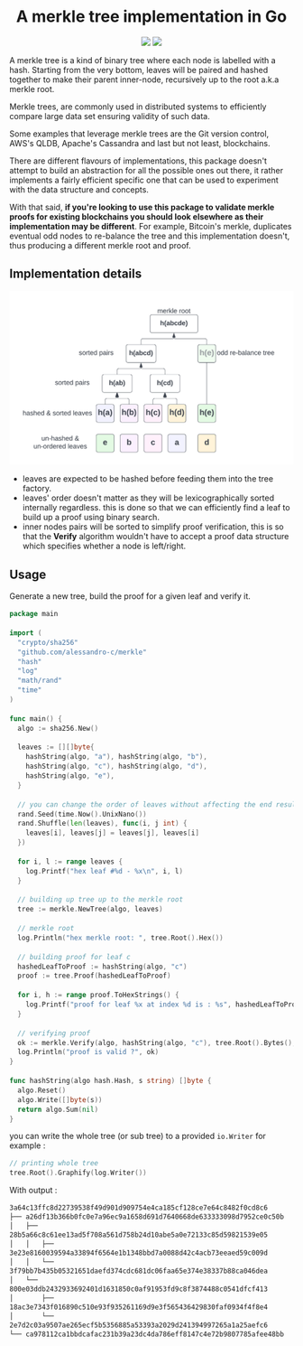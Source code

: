 <h1 align="center">
  A merkle tree implementation in Go
</h1>

<p align="center">

<img src="https://github.com/alessandro-c/merkle/actions/workflows/push.yml/badge.svg">

<img src="https://codecov.io/gh/alessandro-c/merkle/branch/master/graph/badge.svg?token=0SMARDBUGU"/>

</p>

A merkle tree is a kind of binary tree where each node is labelled with a hash. Starting from the very bottom,
leaves will be paired and hashed together to make their parent inner-node, recursively up to the root a.k.a merkle root.

Merkle trees, are commonly used in distributed systems to efficiently compare large data set ensuring validity of such data.

Some examples that leverage merkle trees are the Git version control, AWS's QLDB, Apache's Cassandra and last but not least, blockchains.

There are different flavours of implementations, this package doesn't attempt to build an abstraction for all the
possible ones out there, it rather implements a fairly efficient specific one that can be used to experiment with the data structure and concepts.

With that said, **if you're looking to use this package to validate merkle proofs for existing blockchains you should look
elsewhere as their implementation may be different**. For example, Bitcoin's merkle, duplicates eventual odd nodes to re-balance
the tree and this implementation doesn't, thus producing a different merkle root and proof.

## Implementation details

![merkle tree repo implementation](./merkle-tree.png)

- leaves are expected to be hashed before feeding them into the tree factory.
- leaves' order doesn't matter as they will be lexicographically sorted internally regardless.
  this is done so that we can efficiently find a leaf to build up a proof using binary search.
- inner nodes pairs will be sorted to simplify proof verification, this is so that the **Verify**
  algorithm wouldn't have to accept a proof data structure which specifies whether a node is left/right.

## Usage

Generate a new tree, build the proof for a given leaf and verify it.

```go
package main

import (
  "crypto/sha256"
  "github.com/alessandro-c/merkle"
  "hash"
  "log"
  "math/rand"
  "time"
)

func main() {
  algo := sha256.New()

  leaves := [][]byte{
    hashString(algo, "a"), hashString(algo, "b"),
    hashString(algo, "c"), hashString(algo, "d"),
    hashString(algo, "e"),
  }

  // you can change the order of leaves without affecting the end result, that is, the same merkle root
  rand.Seed(time.Now().UnixNano())
  rand.Shuffle(len(leaves), func(i, j int) {
    leaves[i], leaves[j] = leaves[j], leaves[i]
  })

  for i, l := range leaves {
    log.Printf("hex leaf #%d - %x\n", i, l)
  }

  // building up tree up to the merkle root
  tree := merkle.NewTree(algo, leaves)

  // merkle root
  log.Println("hex merkle root: ", tree.Root().Hex())

  // building proof for leaf c
  hashedLeafToProof := hashString(algo, "c")
  proof := tree.Proof(hashedLeafToProof)

  for i, h := range proof.ToHexStrings() {
    log.Printf("proof for leaf %x at index %d is : %s", hashedLeafToProof, i, h)
  }

  // verifying proof
  ok := merkle.Verify(algo, hashString(algo, "c"), tree.Root().Bytes(), proof.ToByteArrays())
  log.Println("proof is valid ?", ok)
}

func hashString(algo hash.Hash, s string) []byte {
  algo.Reset()
  algo.Write([]byte(s))
  return algo.Sum(nil)
}
```

you can write the whole tree (or sub tree) to a provided `io.Writer` for example : 

```go
// printing whole tree
tree.Root().Graphify(log.Writer())
```

With output :

```
3a64c13ffc8d22739538f49d901d909754e4ca185cf128ce7e64c8482f0cd8c6
├── a26df13b366b0fc0e7a96ec9a1658d691d7640668de633333098d7952ce0c50b
│   ├── 28b5a66c8c61ee13ad5f708a561d758b24d10abe5a0e72133c85d59821539e05
│   │   ├── 3e23e8160039594a33894f6564e1b1348bbd7a0088d42c4acb73eeaed59c009d
│   │   └── 3f79bb7b435b05321651daefd374cdc681dc06faa65e374e38337b88ca046dea
│   └── 800e03ddb2432933692401d1631850c0af91953fd9c8f3874488c0541dfcf413
│       ├── 18ac3e7343f016890c510e93f935261169d9e3f565436429830faf0934f4f8e4
│       └── 2e7d2c03a9507ae265ecf5b5356885a53393a2029d241394997265a1a25aefc6
└── ca978112ca1bbdcafac231b39a23dc4da786eff8147c4e72b9807785afee48bb
```